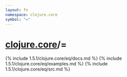 ```yaml
---
layout: fn
namespace: clojure.core
symbol: "="
---
```


# [clojure.core](../)/=

{% include 1.5.1/clojure.core/eq/docs.md %}
{% include 1.5.1/clojure.core/eq/examples.md %}
{% include 1.5.1/clojure.core/eq/src.md %}


